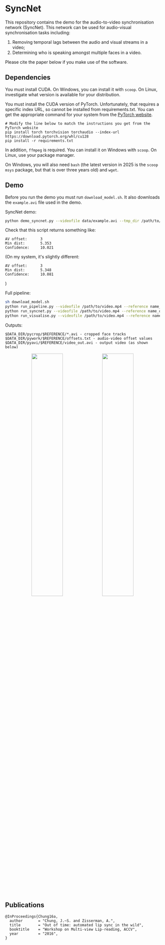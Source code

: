 # SyncNet

This repository contains the demo for the audio-to-video synchronisation network (SyncNet). This network can be used for audio-visual synchronisation tasks including: 
1. Removing temporal lags between the audio and visual streams in a video;
2. Determining who is speaking amongst multiple faces in a video. 

Please cite the paper below if you make use of the software. 

## Dependencies
You must install CUDA. On Windows, you can install it with `scoop`. On Linux, investigate what
version is available for your distribution.

You must install the CUDA version of PyTorch. Unfortunately, that requires a specific index URL, so cannot be
installed from requirements.txt. You can get the appropriate command for your system from the 
[PyTorch website](https://pytorch.org/get-started/locally/).
```
# Modify the line below to match the instructions you get from the PyTorch website
pip install torch torchvision torchaudio --index-url https://download.pytorch.org/whl/cu128
pip install -r requirements.txt
```

In addition, `ffmpeg` is required. You can install it on Windows with `scoop`. On Linux, use your package manager.

On Windows, you will also need `bash` (the latest version in 2025 is the
`scoop msys` package, but that is over three years old) and `wget`.

## Demo

Before you run the demo you must run `download_model.sh`. It also downloads the
`example.avi` file used in the demo.

SyncNet demo:
```sh
python demo_syncnet.py --videofile data/example.avi --tmp_dir /path/to/temp/directory
```

Check that this script returns something like:
```none
AV offset:      3 
Min dist:       5.353
Confidence:     10.021
```

(On my system, it's slightly different:
```none
AV offset:      3
Min dist:       5.348
Confidence:     10.081
```
)

Full pipeline:
```sh
sh download_model.sh
python run_pipeline.py --videofile /path/to/video.mp4 --reference name_of_video --data_dir /path/to/output
python run_syncnet.py --videofile /path/to/video.mp4 --reference name_of_video --data_dir /path/to/output
python run_visualise.py --videofile /path/to/video.mp4 --reference name_of_video --data_dir /path/to/output
```

Outputs:
```none
$DATA_DIR/pycrop/$REFERENCE/*.avi - cropped face tracks
$DATA_DIR/pywork/$REFERENCE/offsets.txt - audio-video offset values
$DATA_DIR/pyavi/$REFERENCE/video_out.avi - output video (as shown below)
```
<p align="center">
  <img src="img/ex1.jpg" width="45%"/>
  <img src="img/ex2.jpg" width="45%"/>
</p>

## Publications
 
```
@InProceedings{Chung16a,
  author       = "Chung, J.~S. and Zisserman, A.",
  title        = "Out of time: automated lip sync in the wild",
  booktitle    = "Workshop on Multi-view Lip-reading, ACCV",
  year         = "2016",
}
```
